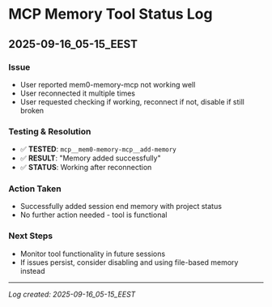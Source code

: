 # MCP Memory Tool Status Log

## 2025-09-16_05-15_EEST

### Issue
- User reported mem0-memory-mcp not working well
- User reconnected it multiple times
- User requested checking if working, reconnect if not, disable if still broken

### Testing & Resolution
- ✅ **TESTED**: `mcp__mem0-memory-mcp__add-memory` 
- ✅ **RESULT**: "Memory added successfully"
- ✅ **STATUS**: Working after reconnection

### Action Taken
- Successfully added session end memory with project status
- No further action needed - tool is functional

### Next Steps
- Monitor tool functionality in future sessions
- If issues persist, consider disabling and using file-based memory instead

---
*Log created: 2025-09-16_05-15_EEST*